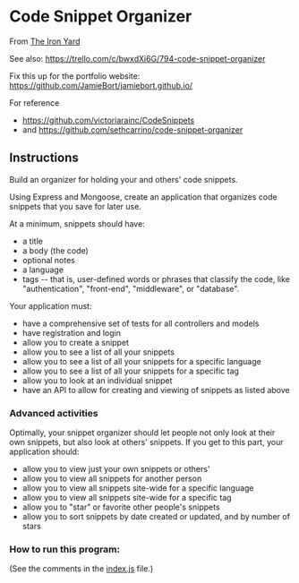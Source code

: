 # Code Snippet Organizer

From [The Iron Yard](https://newline.theironyard.com/cohorts/15/courses/10/projects/91)

See also: https://trello.com/c/bwxdXi6G/794-code-snippet-organizer

Fix this up for the portfolio website: https://github.com/JamieBort/jamiebort.github.io/

For reference
* https://github.com/victoriarainc/CodeSnippets
* and https://github.com/sethcarrino/code-snippet-organizer

## Instructions
Build an organizer for holding your and others' code snippets.

Using Express and Mongoose, create an application that organizes code snippets that you save for later use.

At a minimum, snippets should have:

* a title
* a body (the code)
* optional notes
* a language
* tags -- that is, user-defined words or phrases that classify the code, like "authentication", "front-end", "middleware", or "database".

Your application must:

* have a comprehensive set of tests for all controllers and models
* have registration and login
* allow you to create a snippet
* allow you to see a list of all your snippets
* allow you to see a list of all your snippets for a specific language
* allow you to see a list of all your snippets for a specific tag
* allow you to look at an individual snippet
* have an API to allow for creating and viewing of snippets as listed above


### Advanced activities

Optimally, your snippet organizer should let people not only look at their own snippets, but also look at others' snippets. If you get to this part, your application should:

* allow you to view just your own snippets or others'
* allow you to view all snippets for another person
* allow you to view all snippets site-wide for a specific language
* allow you to view all snippets site-wide for a specific tag
* allow you to "star" or favorite other people's snippets
* allow you to sort snippets by date created or updated, and by number of stars

### How to run this program:
(See the comments in the [index.js](https://github.com/JamieBort/CodeSnippetOrganizer/blob/master/index.js) file.)